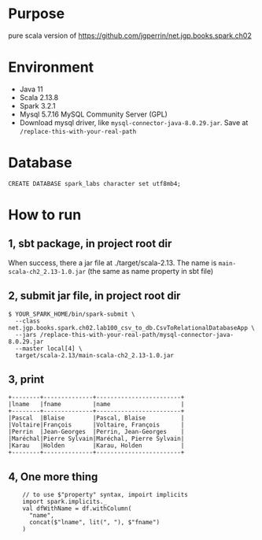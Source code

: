 # Purpose
pure scala version of https://github.com/jgperrin/net.jgp.books.spark.ch02

# Environment
- Java 11
- Scala 2.13.8
- Spark 3.2.1
- Mysql 5.7.16 MySQL Community Server (GPL)
- Download mysql driver, like `mysql-connector-java-8.0.29.jar`. Save at `/replace-this-with-your-real-path`

# Database
```
CREATE DATABASE spark_labs character set utf8mb4;
```

# How to run
## 1, sbt package, in project root dir
When success, there a jar file at ./target/scala-2.13. The name is `main-scala-ch2_2.13-1.0.jar` (the same as name property in sbt file)

## 2, submit jar file, in project root dir
```
$ YOUR_SPARK_HOME/bin/spark-submit \
  --class net.jgp.books.spark.ch02.lab100_csv_to_db.CsvToRelationalDatabaseApp \
  --jars /replace-this-with-your-real-path/mysql-connector-java-8.0.29.jar
  --master local[4] \
  target/scala-2.13/main-scala-ch2_2.13-1.0.jar
```

## 3, print
```
+--------+--------------+------------------------+
|lname   |fname         |name                    |
+--------+--------------+------------------------+
|Pascal  |Blaise        |Pascal, Blaise          |
|Voltaire|François      |Voltaire, François      |
|Perrin  |Jean-Georges  |Perrin, Jean-Georges    |
|Maréchal|Pierre Sylvain|Maréchal, Pierre Sylvain|
|Karau   |Holden        |Karau, Holden           |
+--------+--------------+------------------------+
```

## 4, One more thing
```
    // to use $"property" syntax, impoirt implicits
    import spark.implicits._
    val dfWithName = df.withColumn(
      "name",
      concat($"lname", lit(", "), $"fname")
    )
```


